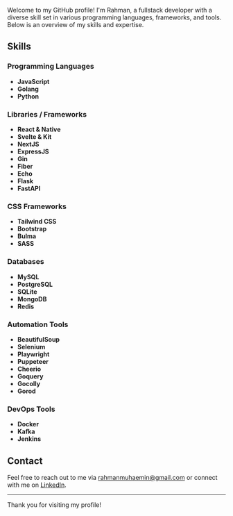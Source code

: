 Welcome to my GitHub profile! I'm Rahman, a fullstack developer with a diverse skill set in various programming languages, frameworks, and tools. Below is an overview of my skills and expertise.

## Skills

### Programming Languages
- **JavaScript**
- **Golang**
- **Python**

### Libraries / Frameworks
- **React & Native**
- **Svelte & Kit**
- **NextJS**
- **ExpressJS**
- **Gin**
- **Fiber**
- **Echo**
- **Flask**
- **FastAPI**

### CSS Frameworks
- **Tailwind CSS**
- **Bootstrap**
- **Bulma**
- **SASS**

### Databases
- **MySQL**
- **PostgreSQL**
- **SQLite**
- **MongoDB**
- **Redis**

### Automation Tools
- **BeautifulSoup**
- **Selenium**
- **Playwright**
- **Puppeteer**
- **Cheerio**
- **Goquery**
- **Gocolly**
- **Gorod**

### DevOps Tools
- **Docker**
- **Kafka**
- **Jenkins**

## Contact

Feel free to reach out to me via [rahmanmuhaemin@gmail.com](mailto:rahmanmuhaemin@gmail.com) or connect with me on [LinkedIn](https://www.linkedin.com/in/rahman-muhaemin).

---

Thank you for visiting my profile!
